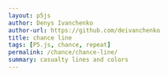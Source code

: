 ```yaml
---  
layout: p5js
author: Denys Ivanchenko
author-url: https://github.com/deivanchenko
title: chance line
tags: [P5.js, chance, repeat]
permalink: /chance/chance-line/
summary: casualty lines and colors
---
```

